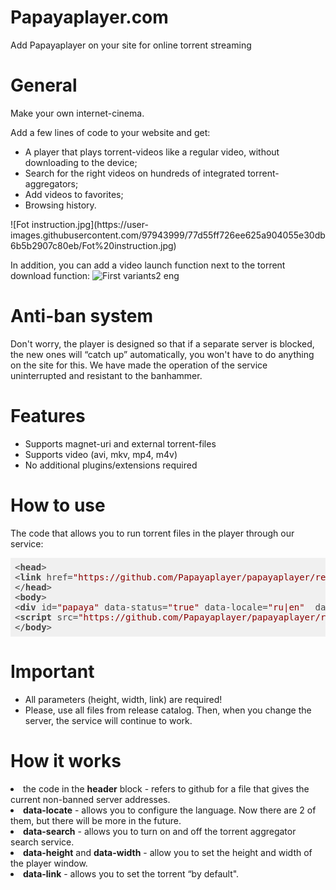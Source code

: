 <h1>Papayaplayer.com</h1>
Add Papayaplayer on your site for online torrent streaming

<h1>General</h1>
Make your own internet-cinema.

Add a few lines of code to your website and get:
<ul>
	<li><a>A player that plays torrent-videos like a regular video, without downloading to the device;</a></li>
	<li><a>Search for the right videos on hundreds of integrated torrent-aggregators;</a></li>
	<li><a>Add videos to favorites;</a></li>
	<li><a>Browsing history.</a></li>
</ul>
![Fot instruction.jpg](https://user-images.githubusercontent.com/97943999/77d55ff726ee625a904055e30db6b5b2907c80eb/Fot%20instruction.jpg)

In addition, you can add a video launch function next to the torrent download function:
![First variants2 eng](https://user-images.githubusercontent.com/97943999/161525432-c344662d-79de-448e-aeae-e5bf2ba05f92.png)

<h1>Anti-ban system</h1>
Don't worry, the player is designed so that if a separate server is blocked, the new ones will “catch up” automatically, you won't have to do anything on the site for this. We have made the operation of the service uninterrupted and resistant to the banhammer.

<h1>Features</h1>
<ul>
	<li><a>Supports magnet-uri and external torrent-files</a></li>
	<li><a>Supports video (avi, mkv, mp4, m4v)</a></li>
	<li><a>No additional plugins/extensions required</a></li>
</ul>

<h1>How to use</h1>
The code that allows you to run torrent files in the player through our service:

<pre class="hljs" style="display: block; overflow-x: auto; padding: 0.5em; background: rgb(240, 240, 240); color: rgb(68, 68, 68);"><span class="xml"><span class="hljs-tag">&lt;<span class="hljs-name" style="font-weight: 700;">head</span>&gt;</span>
<span class="hljs-tag">&lt;<span class="hljs-name" style="font-weight: 700;">link</span> <span class="hljs-attr">href</span>=<span class="hljs-string" style="color: rgb(136, 0, 0);">"https://github.com/Papayaplayer/papayaplayer/releases/download/v0.0.1/papaya.js"</span> <span class="hljs-attr">rel</span>=<span class="hljs-string" style="color: rgb(136, 0, 0);">"preload"</span> <span class="hljs-attr">as</span>=<span class="hljs-string" style="color: rgb(136, 0, 0);">"script"</span>&gt;</span>
<span class="hljs-tag">&lt;/<span class="hljs-name" style="font-weight: 700;">head</span>&gt;</span>
<span class="hljs-tag">&lt;<span class="hljs-name" style="font-weight: 700;">body</span>&gt;</span>
<span class="hljs-tag">&lt;<span class="hljs-name" style="font-weight: 700;">div</span> <span class="hljs-attr">id</span>=<span class="hljs-string" style="color: rgb(136, 0, 0);">"papaya"</span> <span class="hljs-attr">data-status</span>=<span class="hljs-string" style="color: rgb(136, 0, 0);">"true"</span> <span class="hljs-attr">data-locale</span>=<span class="hljs-string" style="color: rgb(136, 0, 0);">"ru|en"</span>  <span class="hljs-attr">data-search</span>=<span class="hljs-string" style="color: rgb(136, 0, 0);">"true|false"</span> <span class="hljs-attr">data-height</span>=<span class="hljs-string" style="color: rgb(136, 0, 0);">"height"</span> <span class="hljs-attr">data-width</span>=<span class="hljs-string" style="color: rgb(136, 0, 0);">"width"</span> <span class="hljs-attr">data-link</span>=<span class="hljs-string" style="color: rgb(136, 0, 0);">"link"</span>&gt;</span><span class="hljs-tag">&lt;/<span class="hljs-name" style="font-weight: 700;">div</span>&gt;</span>
<span class="hljs-tag">&lt;<span class="hljs-name" style="font-weight: 700;">script</span> <span class="hljs-attr">src</span>=<span class="hljs-string" style="color: rgb(136, 0, 0);">"https://github.com/Papayaplayer/papayaplayer/releases/download/v0.0.1/papaya.js"</span>&gt;</span><span class="undefined"></span><span class="hljs-tag">&lt;/<span class="hljs-name" style="font-weight: 700;">script</span>&gt;</span>
<span class="hljs-tag">&lt;/<span class="hljs-name" style="font-weight: 700;">body</span>&gt;</span></span></pre>

<h1>Important</h1>
<ul>
	<li>All parameters (height, width, link) are required!</li>
	<li>Please, use all files from release catalog. Then, when you change the server, the service will continue to work.</li>
</ul>

<h1>How it works</h1>
	<li>the code in the <b>header</b> block - refers to github for a file that gives the current non-banned server addresses.</li>
	<li><b>data-locate</b> - allows you to configure the language. Now there are 2 of them, but there will be more in the future.</li>
	<li><b>data-search</b> - allows you to turn on and off the torrent aggregator search service.</li>
	<li><b>data-height</b> and <b>data-width</b> - allow you to set the height and width of the player window.</li>
	<li><b>data-link</b> - allows you to set the torrent “by default".</li>
